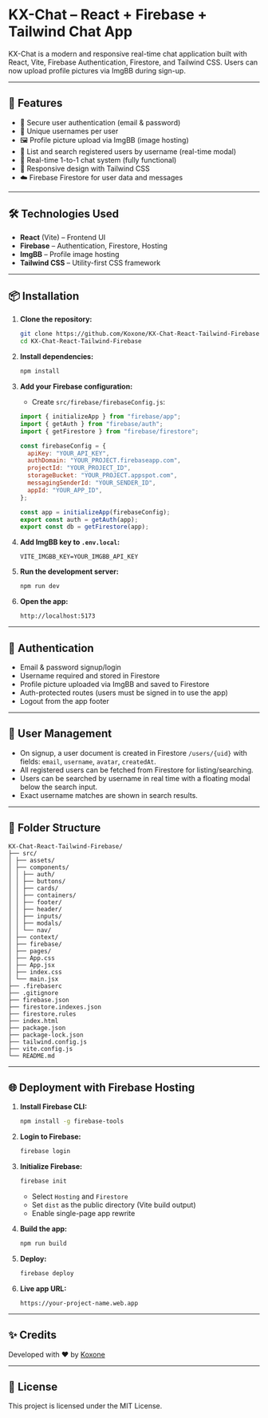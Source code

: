 # KX-Chat – React + Firebase + Tailwind Chat App

KX-Chat is a modern and responsive real-time chat application built with React, Vite, Firebase Authentication, Firestore, and Tailwind CSS. Users can now upload profile pictures via ImgBB during sign-up.

---

## 🚀 Features

- 🔐 Secure user authentication (email & password)
- 👤 Unique usernames per user
- 🖼️ Profile picture upload via ImgBB (image hosting)
- 👥 List and search registered users by username (real-time modal)
- 💬 Real-time 1-to-1 chat system (fully functional)
- 📱 Responsive design with Tailwind CSS
- ☁️ Firebase Firestore for user data and messages

---

## 🛠️ Technologies Used

- **React** (Vite) – Frontend UI
- **Firebase** – Authentication, Firestore, Hosting
- **ImgBB** – Profile image hosting
- **Tailwind CSS** – Utility-first CSS framework

---

## 📦 Installation

1. **Clone the repository:**
   ```bash
   git clone https://github.com/Koxone/KX-Chat-React-Tailwind-Firebase.git
   cd KX-Chat-React-Tailwind-Firebase
   ```

2. **Install dependencies:**
   ```bash
   npm install
   ```

3. **Add your Firebase configuration:**
   - Create `src/firebase/firebaseConfig.js`:
   ```js
   import { initializeApp } from "firebase/app";
   import { getAuth } from "firebase/auth";
   import { getFirestore } from "firebase/firestore";

   const firebaseConfig = {
     apiKey: "YOUR_API_KEY",
     authDomain: "YOUR_PROJECT.firebaseapp.com",
     projectId: "YOUR_PROJECT_ID",
     storageBucket: "YOUR_PROJECT.appspot.com",
     messagingSenderId: "YOUR_SENDER_ID",
     appId: "YOUR_APP_ID",
   };

   const app = initializeApp(firebaseConfig);
   export const auth = getAuth(app);
   export const db = getFirestore(app);
   ```

4. **Add ImgBB key to `.env.local`:**
   ```env
   VITE_IMGBB_KEY=YOUR_IMGBB_API_KEY
   ```

5. **Run the development server:**
   ```bash
   npm run dev
   ```

6. **Open the app:**
   ```
   http://localhost:5173
   ```

---

## 🔐 Authentication

- Email & password signup/login
- Username required and stored in Firestore
- Profile picture uploaded via ImgBB and saved to Firestore
- Auth-protected routes (users must be signed in to use the app)
- Logout from the app footer

---

## 👥 User Management

- On signup, a user document is created in Firestore `/users/{uid}` with fields: `email`, `username`, `avatar`, `createdAt`.
- All registered users can be fetched from Firestore for listing/searching.
- Users can be searched by username in real time with a floating modal below the search input.
- Exact username matches are shown in search results.

---

## 📁 Folder Structure

```
KX-Chat-React-Tailwind-Firebase/
├── src/
│ ├── assets/
│ ├── components/
│ │ ├── auth/
│ │ ├── buttons/
│ │ ├── cards/
│ │ ├── containers/
│ │ ├── footer/
│ │ ├── header/
│ │ ├── inputs/
│ │ ├── modals/
│ │ └── nav/
│ ├── context/
│ ├── firebase/
│ ├── pages/
│ ├── App.css
│ ├── App.jsx
│ ├── index.css
│ └── main.jsx
├── .firebaserc
├── .gitignore
├── firebase.json
├── firestore.indexes.json
├── firestore.rules
├── index.html
├── package.json
├── package-lock.json
├── tailwind.config.js
├── vite.config.js
└── README.md
```

---

## 🌐 Deployment with Firebase Hosting

1. **Install Firebase CLI:**
   ```bash
   npm install -g firebase-tools
   ```

2. **Login to Firebase:**
   ```bash
   firebase login
   ```

3. **Initialize Firebase:**
   ```bash
   firebase init
   ```
   - Select `Hosting` and `Firestore`
   - Set `dist` as the public directory (Vite build output)
   - Enable single-page app rewrite

4. **Build the app:**
   ```bash
   npm run build
   ```

5. **Deploy:**
   ```bash
   firebase deploy
   ```

6. **Live app URL:**
   ```
   https://your-project-name.web.app
   ```

---

## ✨ Credits

Developed with ❤️ by [Koxone](https://github.com/Koxone)

---

## 📄 License

This project is licensed under the MIT License.